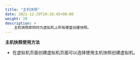 ```yaml
---
title: "主机快照"
date: 2021-12-29T19:16:45+08:00
weight: 20
description: >
    主机快照即同时为虚拟机上所有硬盘创建快照。
---
```


**主机快照使用方法**

- 在虚拟机页面创建虚拟机页面可以选择使用主机快照创建虚拟机。